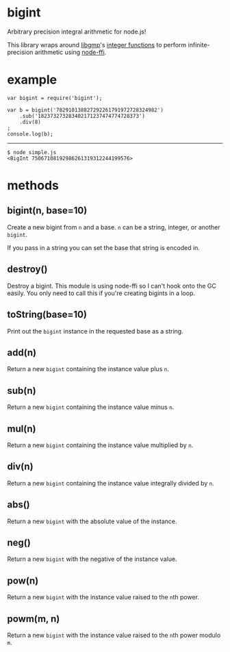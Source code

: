 bigint
======

Arbitrary precision integral arithmetic for node.js!

This library wraps around [libgmp](http://gmplib.org/)'s
[integer functions](http://gmplib.org/manual/Integer-Functions.html#Integer-Functions)
to perform infinite-precision arithmetic using
[node-ffi](https://github.com/rbranson/node-ffi).

example
=======

    var bigint = require('bigint');

    var b = bigint('782910138827292261791972728324982')
        .sub('182373273283402171237474774728373')
        .div(8)
    ;
    console.log(b);

***
    $ node simple.js
    <BigInt 75067108192986261319312244199576>

methods
=======

bigint(n, base=10)
------------------

Create a new bigint from `n` and a base. `n` can be a string, integer, or
another `bigint`.

If you pass in a string you can set the base that string is encoded in.

destroy()
---------

Destroy a bigint. This module is using node-ffi so I can't hook onto the
GC easily. You only need to call this if you're creating bigints in a loop.

toString(base=10)
-----------------

Print out the `bigint` instance in the requested base as a string.

add(n)
------

Return a new `bigint` containing the instance value plus `n`.

sub(n)
------

Return a new `bigint` containing the instance value minus `n`.

mul(n)
------

Return a new `bigint` containing the instance value multiplied by `n`.

div(n)
------

Return a new `bigint` containing the instance value integrally divided by `n`.

abs()
-----

Return a new `bigint` with the absolute value of the instance.

neg()
-----

Return a new `bigint` with the negative of the instance value.

pow(n)
------

Return a new `bigint` with the instance value raised to the `n`th power.

powm(m, n)
----------

Return a new `bigint` with the instance value raised to the `n`th power modulo
`m`.
